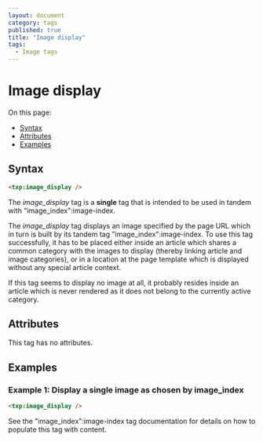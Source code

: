 ```yaml
---
layout: document
category: tags
published: true
title: "Image display"
tags:
  - Image tags
---
```


# Image display

On this page:

* [Syntax](#user-content-syntax)
* [Attributes](#user-content-attributes)
* [Examples](#user-content-examples)

## Syntax

```html
<txp:image_display />
```

The *image_display* tag is a __single__ tag that is intended to be used in tandem with "image_index":image-index.

The *image_display* tag displays an image specified by the page URL which in turn is built by its tandem tag "image_index":image-index. To use this tag successfully, it has to be placed either inside an article which shares a common category with the images to display (thereby linking article and image categories), or in a location at the page template which is displayed without any special article context.

If this tag seems to display no image at all, it probably resides inside an article which is never rendered as it does not belong to the currently active category.

## Attributes

This tag has no attributes.

## Examples

### Example 1: Display a single image as chosen by image_index

```html
<txp:image_display />
```

See the "image_index":image-index tag documentation for details on how to populate this tag with content.
